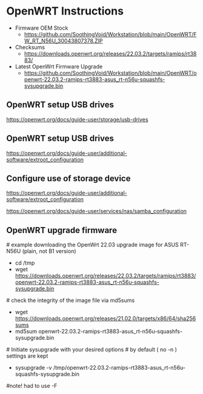 # OpenWRT Instructions

- Firmware OEM Stock
  - https://github.com/SoothingVoid/Workstation/blob/main/OpenWRT/FW_RT_N56U_30043807378.ZIP
- Checksums
  - https://downloads.openwrt.org/releases/22.03.2/targets/ramips/rt3883/
- Latest OpenWrt Firmware Upgrade
  - https://github.com/SoothingVoid/Workstation/blob/main/OpenWRT/openwrt-22.03.2-ramips-rt3883-asus_rt-n56u-squashfs-sysupgrade.bin
  
## OpenWRT setup USB drives
https://openwrt.org/docs/guide-user/storage/usb-drives

## OpenWRT setup USB drives
https://openwrt.org/docs/guide-user/additional-software/extroot_configuration

## Configure use of storage device
https://openwrt.org/docs/guide-user/additional-software/extroot_configuration

https://openwrt.org/docs/guide-user/services/nas/samba_configuration


## OpenWRT upgrade firmware

&#35; example downloading the OpenWrt 22.03 upgrade image for ASUS RT-N56U (plain, not B1 version)
- cd /tmp
- wget https://downloads.openwrt.org/releases/22.03.2/targets/ramips/rt3883/openwrt-22.03.2-ramips-rt3883-asus_rt-n56u-squashfs-sysupgrade.bin

&#35; check the integrity of the image file via md5sums
- wget https://downloads.openwrt.org/releases/21.02.0/targets/x86/64/sha256sums
- md5sum openwrt-22.03.2-ramips-rt3883-asus_rt-n56u-squashfs-sysupgrade.bin

&#35; Initiate sysupgrade with your desired options
&#35; by default ( no -n ) settings are kept
- sysupgrade -v /tmp/openwrt-22.03.2-ramips-rt3883-asus_rt-n56u-squashfs-sysupgrade.bin

&#35;note! had to use -F

